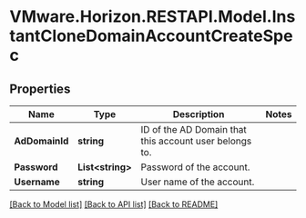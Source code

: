 # VMware.Horizon.RESTAPI.Model.InstantCloneDomainAccountCreateSpec
## Properties

Name | Type | Description | Notes
------------ | ------------- | ------------- | -------------
**AdDomainId** | **string** | ID of the AD Domain that this account user belongs to. | 
**Password** | **List&lt;string&gt;** | Password of the account. | 
**Username** | **string** | User name of the account. | 

[[Back to Model list]](../README.md#documentation-for-models) [[Back to API list]](../README.md#documentation-for-api-endpoints) [[Back to README]](../README.md)

